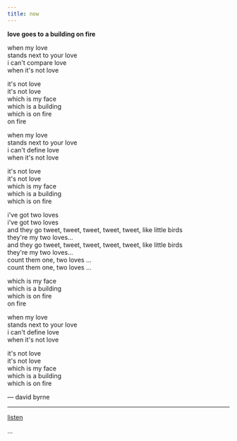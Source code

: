 ```yaml
---
title: now
---
```




**love goes to a building on fire**

when my love  
stands next to your love  
i can't compare love  
when it's not love

it's not love   
it's not love  
which is my face   
which is a building  
which is on fire   
on fire  

when my love  
stands next to your love  
i can't define love  
when it's not love

it's not love  
it's not love  
which is my face  
which is a building   
which is on fire

i've got two loves  
i've got two loves  
and they go tweet, tweet, tweet, tweet, tweet, like little birds  
they're my two loves...  
and they go tweet, tweet, tweet, tweet, tweet, like little birds  
they're my two loves...  
count them one, two loves ...  
count them one, two loves ...

which is my face  
which is a building  
which is on fire  
on fire  

when my love  
stands next to your love  
i can't define love  
when it's not love

it's not love  
it's not love  
which is my face  
which is a building  
which is on fire

— david byrne

----------------------

[listen](http://pc.cd/gj3rtalK)

...